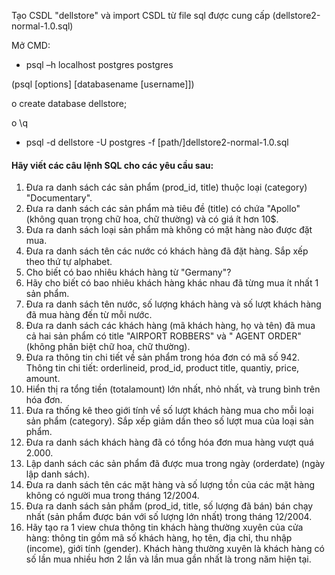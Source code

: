Tạo CSDL  "dellstore" và import CSDL từ file sql được cung cấp (dellstore2-normal-1.0.sql) 

Mở CMD:
- psql –h localhost postgres postgres

(psql [options] [databasename [username]])
  
  o create database dellstore;
  
  o \q 
- psql -d dellstore -U postgres -f [path/]dellstore2-normal-1.0.sql
#### Hãy viết các câu lệnh SQL cho các yêu cầu sau: 
1. Đưa ra danh sách các sản phẩm (prod_id, title) thuộc loại (category) "Documentary". 
2. Đưa ra danh sách các sản phẩm mà tiêu đề (title) có chứa "Apollo" (không quan trọng chữ hoa, chữ 
thường) và có giá ít hơn 10$. 
3. Đưa ra danh sách loại sản phẩm mà không có mặt hàng nào được đặt mua. 
4. Đưa ra danh sách tên các nước có khách hàng đã đặt hàng. Sắp xếp theo thứ tự alphabet. 
5. Cho biết có bao nhiêu khách hàng từ "Germany"? 
6. Hãy cho biết có bao nhiêu khách hàng khác nhau đã từng mua ít nhất 1 sản phẩm. 
7. Đưa ra danh sách tên nước, số lượng khách hàng và số lượt khách hàng đã mua hàng đến từ mỗi 
nước. 
8. Đưa ra danh sách các khách hàng (mã khách hàng, họ và tên) đã mua cả hai sản phẩm có title 
"AIRPORT ROBBERS" và " AGENT ORDER" (không phân biệt chữ hoa, chữ thường). 
9. Đưa ra thông tin chi tiết về sản phẩm trong hóa đơn có mã số 942. Thông tin chi tiết: orderlineid, 
prod_id, product title, quantiy, price, amount. 
10. Hiển thị ra tổng tiền (totalamount) lớn nhất, nhỏ nhất, và trung bình trên hóa đơn. 
11. Đưa ra thống kê theo giới tính về số lượt khách hàng mua cho mỗi loại sản phẩm (category). Sắp 
xếp giảm dần  theo số lượt mua của loại sản phẩm. 
12. Đưa ra danh sách khách hàng đã có tổng hóa đơn mua hàng vượt quá 2.000. 
13. Lập danh sách các sản phẩm đã được mua trong ngày (orderdate) (ngày lập danh sách). 
14. Đưa ra danh sách tên các mặt hàng và số lượng tồn của các mặt hàng không có người mua trong 
tháng 12/2004. 
15. Đưa ra danh sách sản phẩm (prod_id, title, số lượng đã bán) bán chạy nhất (sản phẩm được bán 
với số lượng lớn nhất) trong tháng 12/2004. 
16. Hãy tạo ra 1 view chưa thông tin khách hàng thường xuyên của cửa hàng: thông tin gồm mã số 
khách hàng, họ  tên, địa chỉ, thu nhập (income), giới tính (gender). Khách hàng thường xuyên là 
khách hàng có số lần mua nhiều hơn 2 lần và lần mua gần nhất là trong năm hiện tại.
